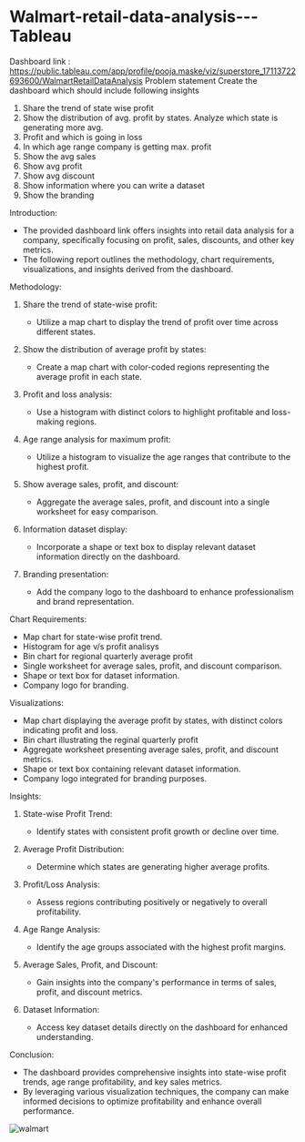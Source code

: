 # Walmart-retail-data-analysis---Tableau

Dashboard link : https://public.tableau.com/app/profile/pooja.maske/viz/superstore_17113722693600/WalmartRetailDataAnalysis
Problem statement 
Create the dashboard which should include following insights 
1)	Share the trend of state wise profit
2)	Show the distribution of avg. profit  by states. Analyze which state is generating more avg.
3)	Profit and which is going in loss
4)	In which age range company is getting max. profit
5)	Show the avg sales
6)	Show avg profit
7)	Show avg discount
8)	Show information where you can write a dataset
9)	Show the branding

Introduction:
- The provided dashboard link offers insights into retail data analysis for a company, specifically focusing on profit, sales, discounts, and other key metrics.
- The following report outlines the methodology, chart requirements, visualizations, and insights derived from the dashboard.

Methodology:
1. Share the trend of state-wise profit:
   - Utilize a map chart to display the trend of profit over time across different states.

2. Show the distribution of average profit by states:
   - Create a map chart with color-coded regions representing the average profit in each state.

3. Profit and loss analysis:
   - Use a histogram with distinct colors to highlight profitable and loss-making regions.

4. Age range analysis for maximum profit:
   - Utilize a histogram to visualize the age ranges that contribute to the highest profit.

5. Show average sales, profit, and discount:
   - Aggregate the average sales, profit, and discount into a single worksheet for easy comparison.

6. Information dataset display:
   - Incorporate a shape or text box to display relevant dataset information directly on the dashboard.

7. Branding presentation:
   - Add the company logo to the dashboard to enhance professionalism and brand representation.

Chart Requirements:
- Map chart for state-wise profit trend.
- Histogram for age v/s profit analisys
- Bin chart for regional quarterly average profit
- Single worksheet for average sales, profit, and discount comparison.
- Shape or text box for dataset information.
- Company logo for branding.

Visualizations:
- Map chart displaying the average profit by states, with distinct colors indicating profit and loss.
- Bin chart illustrating the reginal quarterly profit 
- Aggregate worksheet presenting average sales, profit, and discount metrics.
- Shape or text box containing relevant dataset information.
- Company logo integrated for branding purposes.

Insights:
1. State-wise Profit Trend:
   - Identify states with consistent profit growth or decline over time.

2. Average Profit Distribution:
   - Determine which states are generating higher average profits.

3. Profit/Loss Analysis:
   - Assess regions contributing positively or negatively to overall profitability.

4. Age Range Analysis:
   - Identify the age groups associated with the highest profit margins.

5. Average Sales, Profit, and Discount:
   - Gain insights into the company's performance in terms of sales, profit, and discount metrics.

6. Dataset Information:
   - Access key dataset details directly on the dashboard for enhanced understanding.

Conclusion:
- The dashboard provides comprehensive insights into state-wise profit trends, age range profitability, and key sales metrics.
- By leveraging various visualization techniques, the company can make informed decisions to optimize profitability and enhance overall performance.

![walmart](https://github.com/Poojamaske24/Walmart-retail-data-analysis---Tablaue/assets/153622264/83199865-981e-4357-bc60-3346bba9b39f)
